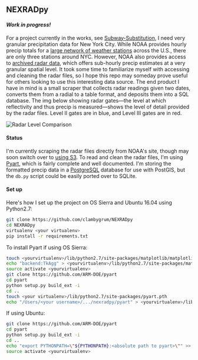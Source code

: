 ## NEXRADpy
#### _Work in progress!_

For a project currently in the works, see [Subway-Substitution](https://github.com/clambygrum/substitution), I need very granular precipitation data for New  York City. While NOAA provides hourly precip totals for a [large network of weather stations](https://www.ncdc.noaa.gov/data-access/land-based-station-data) across the U.S., there are only three stations around NYC. However, NOAA also provides access to [archived radar data](https://www.ncdc.noaa.gov/data-access/radar-data), which offers sub-hourly precip estimates at a very granular spatial level. It took some time to familiarize myself with accessing and cleaning the radar files, so I hope this repo may someday prove useful for others looking to use this interesting data source. The end product I have in mind is a small scraper that collects radar readings given two dates, converts them from a radial to a table format, and deposits them into a SQL database. The img below showing radar gates&mdash;the level at which reflectivity and thus precip is measured&mdash;shows the level of detail provided by the radar files. Level II gates are in blue, and Level III gates are in red.

![Radar Level Comparison](https://github.com/clambygrum/NEXRADpy/blob/master/l2_l3_comparison.PNG)

#### Status
I'm currently scraping the radar files directly from NOAA's site, though may soon switch over to [using S3](https://eng.climate.com/2015/10/27/how-to-read-and-display-nexrad-on-aws-using-python/). To read and clean the radar files, I'm using [Pyart](https://arm-doe.github.io/pyart/dev/index.html), which is fairly complete and well documented. I'm storing the formatted precip data in a [PostgreSQL](https://www.enterprisedb.com/downloads/postgres-postgresql-downloads) database for use with PostGIS, but the `db.py` script could be easily ported over to SQLite.  

#### Set up
Here's how I set up the project on OS Sierra and Ubuntu 16.04 using Python2.7:

```bash
git clone https://github.com/clambygrum/NEXRADpy
cd NEXRADpy
virtualenv <your virtualenv>
pip install -r requirements.txt
```

To install Pyart if using OS Sierra:

```bash
touch <yourvirtualenv>/lib/python2.7/site-packages/matplotlib/matplotlibrc
echo "backend:TkAgg" > <yourvirtualenv>/lib/python2.7/site-packages/matplotlib/matplotlibrc
source activate <yourvirtualenv>
git clone https://github.com/ARM-DOE/pyart
cd pyart
python setup.py build_ext -i
cd ..
touch <your virtualenv>/lib/python2.7/site-packages/pyart.pth
echo "/Users/<your username>/.../nexradpy/pyart" > <yourvirtualenv>/lib/python2.7/site-packages/pyart.pth
```

If using Ubuntu:

```bash
git clone https://github.com/ARM-DOE/pyart
cd pyart 
python setup.py build_ext -i
cd ..
echo "export PYTHONPATH=\"${PYTHONPATH}:<absolute path to pyart>\"" >> <yourvirtualenv>/bin/activate
source activate <yourvirtualenv>
```

